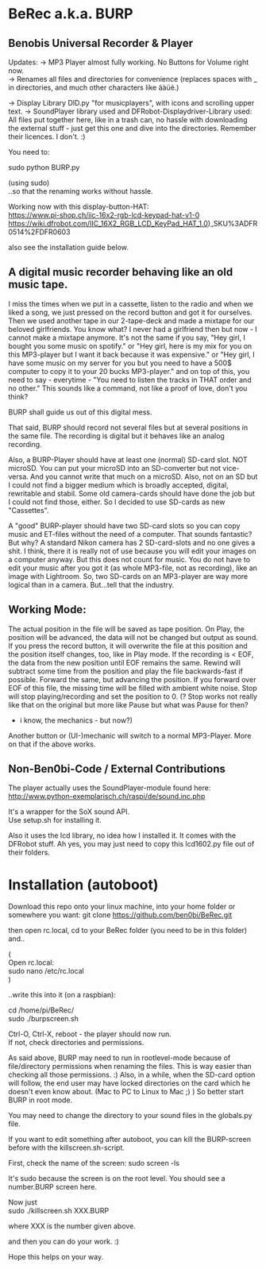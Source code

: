 # BeRec a.k.a. BURP
## Benobis Universal Recorder & Player

Updates: 
-> MP3 Player almost fully working. No Buttons for Volume right now.    
-> Renames all files and directories for convenience (replaces spaces with _ in directories,
and much other characters like äàüè.)     

-> Display Library DID.py  "for musicplayers", with icons and scrolling upper text.
-> SoundPlayer library used and DFRobot-Displaydriver-Library used: All files put together here,
	like in a trash can, no hassle with downloading the external stuff - 
	just get this one and dive into the directories. Remember their licences. I don't. :)

You need to:    

sudo python BURP.py

(using sudo)    
..so that the renaming works without hassle.

Working now with this display-button-HAT:    
https://www.pi-shop.ch/iic-16x2-rgb-lcd-keypad-hat-v1-0    
https://wiki.dfrobot.com/IIC_16X2_RGB_LCD_KeyPad_HAT_1.0)_SKU%3ADFR0514%2FDFR0603    

also see the installation guide below.

## A digital music recorder behaving like an old music tape.    

I miss the times when we put in a cassette, listen to the radio and when we liked a song,
we just pressed on the record button and got it for ourselves. Then we used another tape
in our 2-tape-deck and made a mixtape for our beloved girlfriends. You know what? I never had a girlfriend then but now - I cannot make a mixtape anymore. It's not the same if you
say, "Hey girl, I bought you some music on spotify." or "Hey girl, here is my mix for you on this
MP3-player but I want it back because it was expensive." or "Hey girl, I have some music on 
my server for you but you need to have a 500$ computer to copy it to your 20 bucks MP3-player."
and on top of this, you need to say - everytime - "You need to listen the tracks in THAT order 
and no other." This sounds like a command, not like a proof of love, don't you think?

BURP shall guide us out of this digital mess.

That said, BURP should record not several files but at several positions
in the same file. The recording is digital but it behaves like an analog recording.

Also, a BURP-Player should have at least one (normal) SD-card slot. NOT microSD. You can put
your microSD into an SD-converter but not vice-versa. And you cannot write that much on a microSD. Also, not on an SD but I could not find a bigger medium which is broadly accepted, digital,
rewritable and stabil. Some old camera-cards should have done the job but I could not find those, either. So I decided to use SD-cards as new "Cassettes".

A "good" BURP-player should have two SD-card slots so you can copy music and ET-files without the
need of a computer. That sounds fantastic? But why? A standard Nikon camera has 2 SD-card-slots
and no one gives a shit. I think, there it is really not of use because you will edit your
images on a computer anyway. But this does not count for music. You do not have to edit your
music after you got it (as whole MP3-file, not as recording), like an image with Lightroom.
So, two SD-cards on an MP3-player are way more logical than in a camera. 
But...tell that the industry.

## Working Mode:

The actual position in the file will be saved as tape position.
On Play, the position will be advanced, the data will not be changed but output as sound.
If you press the record button, it will overwrite the file at this position and the position
itself changes, too, like in Play mode. If the recording is < EOF, the data from the new position
until EOF remains the same.
Rewind will subtract some time from the position and play the file backwards-fast if possible.
Forward the same, but advancing the position.
If you forward over EOF of this file, the missing time will be filled with ambient white noise.
Stop will stop playing/recording and set the position to 0. 
(? Stop works not really like that on the original but more like Pause but what was Pause for then?
- i know, the mechanics - but now?)

Another button or (UI-)mechanic will switch to a normal MP3-Player. More on that if the above works.

## Non-Ben0bi-Code / External Contributions
The player actually uses the SoundPlayer-module found here:    
http://www.python-exemplarisch.ch/raspi/de/sound.inc.php    

It's a wrapper for the SoX sound API.    
Use setup.sh for installing it.

Also it uses the lcd library, no idea how I installed it. It comes with the DFRobot stuff.
Ah yes, you may just need to copy this lcd1602.py file out of their folders.

# Installation (autoboot)

Download this repo onto your linux machine, into your home folder or somewhere you want:
git clone https://github.com/ben0bi/BeRec.git

then open rc.local, cd to your BeRec folder (you need to be in this folder) and..

(    
Open rc.local:    
sudo nano /etc/rc.local    
)    

..write this into it (on a raspbian):    

cd /home/pi/BeRec/    
sudo ./burpscreen.sh    

Ctrl-O, Ctrl-X, reboot - the player should now run.    
If not, check directories and permissions.    

As said above, BURP may need to run in rootlevel-mode because
of file/directory permissions when renaming the files.
This is way easier than checking all those permissions. :)
Also, in a while, when the SD-card option will follow,
the end user may have locked directories on the card which
he doesn't even know about. (Mac to PC to Linux to Mac ;) )
So better start BURP in root mode.

You may need to change the directory to your sound files in the
globals.py file.    

If you want to edit something after autoboot, you can kill the
BURP-screen before with the killscreen.sh-script.

First, check the name of the screen:
sudo screen -ls 

It's sudo because the screen is on the root level.
You should see a number.BURP screen here.

Now just    
sudo ./killscreen.sh XXX.BURP    

where XXX is the number given above.    

and then you can do your work. :)

Hope this helps on your way.    
